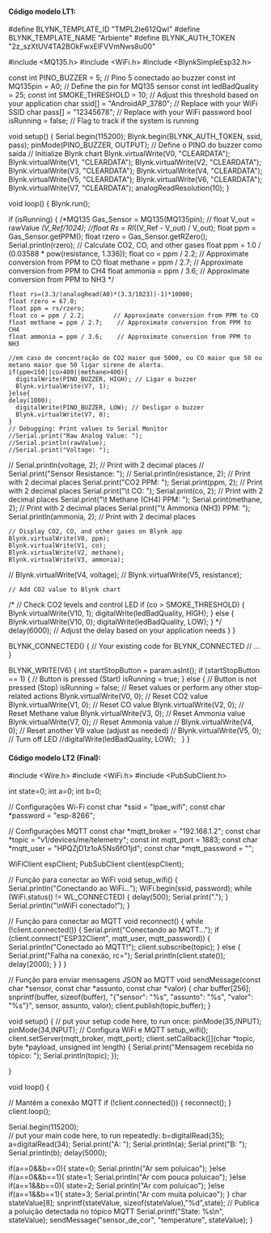 ####  Código modelo LT1:

#define BLYNK_TEMPLATE_ID "TMPL2Ie612Qwl"
#define BLYNK_TEMPLATE_NAME "Arbiente"
#define BLYNK_AUTH_TOKEN "2z_szXtUV4TA2BOkFwxElFVVmNws8u00"

#include <MQ135.h>
#include <WiFi.h>
#include <BlynkSimpleEsp32.h>

const int PINO_BUZZER = 5; // Pino 5 conectado ao buzzer
const int MQ135pin = A0;        // Define the pin for MQ135 sensor
const int ledBadQuality = 25;
const int SMOKE_THRESHOLD = 10; // Adjust this threshold based on your application
char ssid[] = "AndroidAP_3780"; // Replace with your WiFi SSID
char pass[] = "12345678";    // Replace with your WiFi password
bool isRunning = false; // Flag to track if the system is running

void setup() {
  Serial.begin(115200);
  Blynk.begin(BLYNK_AUTH_TOKEN, ssid, pass);
  pinMode(PINO_BUZZER, OUTPUT); // Define o PINO do buzzer como saída
  // Initialize Blynk chart
  Blynk.virtualWrite(V0, "CLEARDATA");
  Blynk.virtualWrite(V1, "CLEARDATA");
  Blynk.virtualWrite(V2, "CLEARDATA");
  Blynk.virtualWrite(V3, "CLEARDATA");
  Blynk.virtualWrite(V4, "CLEARDATA");
  Blynk.virtualWrite(V5, "CLEARDATA");
  Blynk.virtualWrite(V6, "CLEARDATA");
  Blynk.virtualWrite(V7, "CLEARDATA");
  analogReadResolution(10); 
}

void loop() {
  Blynk.run();

  if (isRunning) {
    /*MQ135 Gas_Sensor = MQ135(MQ135pin);
   // float V_out = rawValue *(V_Ref/1024);
    //float Rs = Rl*((V_Ref - V_out) / V_out);
    float ppm = Gas_Sensor.getPPM();
    float rzero = Gas_Sensor.getRZero();
    Serial.println(rzero);
    // Calculate CO2, CO, and other gases
    float ppm = 1.0 / (0.03588 * pow(resistance, 1.336));
    float co = ppm / 2.2;        // Approximate conversion from PPM to CO
    float methane = ppm / 2.7;    // Approximate conversion from PPM to CH4
    float ammonia = ppm / 3.6;    // Approximate conversion from PPM to NH3
    */

    float rs=(3.3/(analogRead(A0)*(3.3/1023))-1)*10000;
    float rzero = 67.0;
    float ppm = rs/rzero;
    float co = ppm / 2.2;        // Approximate conversion from PPM to CO
    float methane = ppm / 2.7;    // Approximate conversion from PPM to CH4
    float ammonia = ppm / 3.6;    // Approximate conversion from PPM to NH3
    
    //em caso de concentração de CO2 maior que 5000, ou CO maior que 50 ou metano maior que 50 ligar sirene de alerta.
    if(ppm<150||co>400||methane>400){
      digitalWrite(PINO_BUZZER, HIGH); // Ligar o buzzer
      Blynk.virtualWrite(V7, 1);
    }else{
    delay(1000);
      digitalWrite(PINO_BUZZER, LOW); // Desligar o buzzer
      Blynk.virtualWrite(V7, 0);
    }
    // Debugging: Print values to Serial Monitor
    //Serial.print("Raw Analog Value: ");
    //Serial.println(rawValue);
    //Serial.print("Voltage: ");
   // Serial.println(voltage, 2);    // Print with 2 decimal places
   // Serial.print("Sensor Resistance: ");
   // Serial.println(resistance, 2); // Print with 2 decimal places
    Serial.print("CO2 PPM: ");
    Serial.print(ppm, 2);        // Print with 2 decimal places
    Serial.print("\t CO: ");
    Serial.print(co, 2);         // Print with 2 decimal places
    Serial.print("\t Methane (CH4) PPM: ");
    Serial.print(methane, 2);    // Print with 2 decimal places
    Serial.print("\t Ammonia (NH3) PPM: ");
    Serial.println(ammonia, 2);    // Print with 2 decimal places

    // Display CO2, CO, and other gases on Blynk app
    Blynk.virtualWrite(V0, ppm);
    Blynk.virtualWrite(V1, co);
    Blynk.virtualWrite(V2, methane);
    Blynk.virtualWrite(V3, ammonia);
   // Blynk.virtualWrite(V4, voltage);
   // Blynk.virtualWrite(V5, resistance);

    // Add CO2 value to Blynk chart

   /* // Check CO2 levels and control LED
    if (co > SMOKE_THRESHOLD) {
      Blynk.virtualWrite(V10, 1);
      digitalWrite(ledBadQuality, HIGH);
    } else {
      Blynk.virtualWrite(V10, 0);
      digitalWrite(ledBadQuality, LOW);
    }
*/
    delay(6000); // Adjust the delay based on your application needs
  }
}

BLYNK_CONNECTED() {
  // Your existing code for BLYNK_CONNECTED
  // ...
}

BLYNK_WRITE(V6) {
  int startStopButton = param.asInt();
  if (startStopButton == 1) { // Button is pressed (Start)
    isRunning = true;
  } else { // Button is not pressed (Stop)
    isRunning = false;
    // Reset values or perform any other stop-related actions
    Blynk.virtualWrite(V0, 0); // Reset CO2 value
    Blynk.virtualWrite(V1, 0); // Reset CO value
    Blynk.virtualWrite(V2, 0); // Reset Methane value
    Blynk.virtualWrite(V3, 0); // Reset Ammonia value
    Blynk.virtualWrite(V7, 0); // Reset Ammonia value
   // Blynk.virtualWrite(V4, 0); // Reset another V9 value (adjust as needed)
   // Blynk.virtualWrite(V5, 0); // Turn off LED
    //digitalWrite(ledBadQuality, LOW);
  }
}

####  Código modelo LT2 (Final):

#include <Wire.h>
#include <WiFi.h>
#include <PubSubClient.h>

int state=0;
int a=0;
int b=0;

// Configurações Wi-Fi
const char *ssid = "lpae_wifi";
const char *password = "esp-8266";

// Configurações MQTT
const char *mqtt_broker = "192.168.1.2";
const char *topic = "v1/devices/me/telemetry";
const int mqtt_port = 1883;
const char *mqtt_user = "HPQZjD1z1oA5Ns6fO1jd";
const char *mqtt_password = "";

WiFiClient espClient;
PubSubClient client(espClient);

// Função para conectar ao WiFi
void setup_wifi() {
    Serial.println("Conectando ao WiFi...");
    WiFi.begin(ssid, password);
    while (WiFi.status() != WL_CONNECTED) {
        delay(500);
        Serial.print(".");
    }
    Serial.println("\nWiFi conectado!");
}

// Função para conectar ao MQTT
void reconnect() {
    while (!client.connected()) {
        Serial.print("Conectando ao MQTT...");
        if (client.connect("ESP32Client", mqtt_user, mqtt_password)) {
            Serial.println("Conectado ao MQTT!");
            client.subscribe(topic);
        } else {
            Serial.print("Falha na conexão, rc=");
            Serial.println(client.state());
            delay(2000);
        }
    }
}


// Função para enviar mensagens JSON ao MQTT
void sendMessage(const char *sensor, const char *assunto, const char *valor) {
    char buffer[256];
    snprintf(buffer, sizeof(buffer), "{\"sensor\": \"%s\", \"assunto\": \"%s\", \"valor\": \"%s\"}", sensor, assunto, valor);
    client.publish(topic,buffer);
}

void setup() {
  // put your setup code here, to run once:
  pinMode(35,INPUT);
  pinMode(34,INPUT);
      // Configura WiFi e MQTT
    setup_wifi();
    client.setServer(mqtt_broker, mqtt_port);
    client.setCallback([](char *topic, byte *payload, unsigned int length) {
        Serial.print("Mensagem recebida no tópico: ");
        Serial.println(topic);
    });

}

void loop() {

   // Mantém a conexão MQTT
    if (!client.connected()) {
        reconnect();
    }
    client.loop();

  Serial.begin(115200);  
  // put your main code here, to run repeatedly:
  b=digitalRead(35);
  a=digitalRead(34);
  Serial.print("A: ");
  Serial.println(a);
  Serial.print("B: ");
  Serial.println(b);
  delay(5000);

  if(a==0&&b==0){
    state=0;
    Serial.println("Ar sem poluicao");
  }else if(a==0&&b==1){
    state=1;
    Serial.println("Ar com pouca poluicao");
  }else if(a==1&&b==0){
    state=2;
    Serial.println("Ar com poluicao");
  }else if(a==1&&b==1){
    state=3;
    Serial.println("Ar com muita poluicao");
  }
  char stateValue[8];
  snprintf(stateValue, sizeof(stateValue),"%d",state);
   // Publica a poluição detectada no tópico MQTT
        Serial.printf("State: %s\n", stateValue);
        sendMessage("sensor_de_cor", "temperature", stateValue);
}
